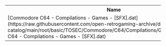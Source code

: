 <table>
<tr><th>Name</th><th>Size</th></tr>
<tr><td>[Commodore C64 - Compilations - Games - [SFX].dat](https://raw.githubusercontent.com/open-retrogaming-archive/dat-catalog/main/root/basic/TOSEC/Commodore/C64/Compilations/Games/[SFX]/Commodore C64 - Compilations - Games - [SFX].dat)</td><td>19674</td></tr>
</table>
